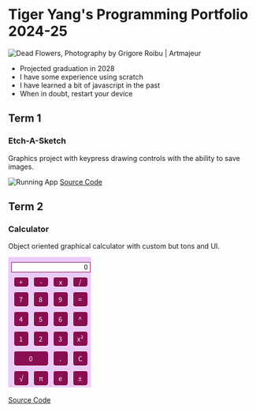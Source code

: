 # Tiger Yang's Programming Portfolio 2024-25

<img src="https://www.artmajeur.com/medias/standard/g/r/grigore-roibu/artwork/17252764_ns2.jpg" alt="Dead Flowers, Photography by Grigore Roibu | Artmajeur"/>

 * Projected graduation in 2028
 * I have some experience using scratch 
 * I have learned a bit of javascript in the past
 * When in doubt, restart your device

## Term 1 
### Etch-A-Sketch
Graphics project with keypress drawing controls with the ability to save images.

![Running App]()
[Source Code]()

## Term 2
### Calculator
Object oriented graphical calculator with custom but tons and UI.

![Running App](https://github.com/Yang775923/programmingportfolio/blob/main/images/Calc.png?raw=true)

[Source Code](https://github.com/Yang775923/programmingportfolio/tree/main/src/term2/CALCULATOR)
